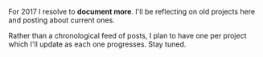 <!--
.. title: Hello!
.. slug: hello
.. date: 2017-01-06 17:40:25 UTC-05:00
.. tags:
.. category:
.. link:
.. description:
.. type: text
-->

For 2017 I resolve to **document more**. I'll be reflecting on old projects here and posting about current ones.

Rather than a chronological feed of posts, I plan to have one per project which I'll update as each one progresses. Stay tuned.

<!-- TEASER_END -->
